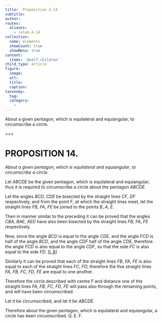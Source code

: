 ```yaml
---
title:  Proposition 4.14
subtitle: 
author:
routes:
  aliases:
    - /elem.4.14
collection:
  name: elements
  showCount: true
  showMenu: true
content:
  items: '@self.children'
child_type: article
figure:
  image:
  alt:
  title:
  caption:
taxonomy:
  tag:
  category:
    - 
---
```


<p><emph>About a given pentagon</emph>, <emph>which is equilateral and equiangular</emph>, <emph>to circumscribe a circle</emph>. </p>

===

<h1>PROPOSITION 14.</h1>
<p><em>About a given pentagon</em>, <em>which is equilateral and equiangular</em>, <em>to circumscribe a circle</em>. </p>

<p>Let <em>ABCDE</em> be the given pentagon, which is equilateral and equiangular; thus it is required to circumscribe a circle about the pentagon <em>ABCDE</em>. </p>

<p>Let the angles <em>BCD</em>, <em>CDE</em> be bisected by the straight lines <em>CF</em>, <em>DF</em> respectively, and from the point <em>F</em>, at which the straight lines meet, let the straight lines <em>FB</em>, <em>FA</em>, <em>FE</em> be joined to the points <em>B</em>, <em>A</em>, <em>E</em>. 
      </p>

<p>Then in manner similar to the preceding it can be proved that the angles <em>CBA</em>, <em>BAE</em>, <em>AED</em> have also been bisected by the straight lines <em>FB</em>, <em>FA</em>, <em>FE</em> respectively. <pb n="107"/></p>

<p>Now, since the angle <em>BCD</em> is equal to the angle <em>CDE</em>, and the angle <em>FCD</em> is half of the angle <em>BCD</em>, and the angle <em>CDF</em> half of the angle <em>CDE</em>, therefore the angle <em>FCD</em> is also equal to the angle <em>CDF</em>, <span class="center">so that the side <em>FC</em> is also equal to the side <em>FD</em>. [<a href="/elem.1.6">I. 6</a>]</span>
      </p>

<p>Similarly it can be proved that each of the straight lines <em>FB</em>, <em>FA</em>, <em>FE</em> is also equal to each of the straight lines <em>FC</em>, <em>FD</em>; therefore the five straight lines <em>FA</em>, <em>FB</em>, <em>FC</em>, <em>FD</em>, <em>FE</em> are equal to one another. </p>

<p>Therefore the circle described with centre <em>F</em> and distance one of the straight lines <em>FA</em>, <em>FB</em>, <em>FC</em>, <em>FD</em>, <em>FE</em> will pass also through the remaining points, and will have been circumscribed. </p>

<p>Let it be circumscribed, and let it be <em>ABCDE</em>. </p>

<p>Therefore about the given pentagon, which is equilateral and equiangular, a circle has been circumscribed. Q. E. F.</p>
